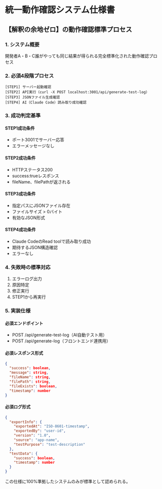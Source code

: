 # 統一動作確認システム仕様書
## 【解釈の余地ゼロ】の動作確認標準プロセス

### 1. システム概要
開発者A・B・C誰がやっても同じ結果が得られる完全標準化された動作確認プロセス

### 2. 必須4段階プロセス
```
[STEP1] サーバー起動確認
[STEP2] API実行（curl -X POST localhost:3001/api/generate-test-log）
[STEP3] JSONファイル生成確認
[STEP4] AI（Claude Code）読み取り成功確認
```

### 3. 成功判定基準
#### STEP1成功条件
- ポート3001でサーバー応答
- エラーメッセージなし

#### STEP2成功条件
- HTTPステータス200
- success:trueレスポンス
- fileName、filePathが返される

#### STEP3成功条件
- 指定パスにJSONファイル存在
- ファイルサイズ > 0バイト
- 有効なJSON形式

#### STEP4成功条件
- Claude CodeのRead toolで読み取り成功
- 期待するJSON構造確認
- エラーなし

### 4. 失敗時の標準対応
1. エラーログ出力
2. 原因特定
3. 修正実行
4. STEP1から再実行

### 5. 実装仕様
#### 必須エンドポイント
- POST /api/generate-test-log（AI自動テスト用）
- POST /api/generate-log（フロントエンド連携用）

#### 必須レスポンス形式
```json
{
  "success": boolean,
  "message": string,
  "fileName": string,
  "filePath": string,
  "fileExists": boolean,
  "timestamp": number
}
```

#### 必須ログ形式
```json
{
  "exportInfo": {
    "exportedAt": "ISO-8601-timestamp",
    "exportedBy": "user-id",
    "version": "1.0",
    "source": "app-name",
    "testPurpose": "test-description"
  },
  "testData": {
    "success": boolean,
    "timestamp": number
  }
}
```

この仕様に100%準拠したシステムのみが標準として認められる。
